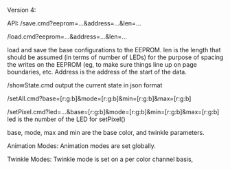 
Version 4:

API:
/save.cmd?eeprom=...&address=...&len=...

/load.cmd?eeprom=...&address=...&len=...

load and save the base configurations to the EEPROM. 
len is the length that should be assumed (in terms of number of LEDs) for the purpose of spacing the writes on the EEPROM (eg, to make sure things line up on page boundaries, etc. 
Address is the address of the start of the data. 

/showState.cmd
output the current state in json format

/setAll.cmd?base=[r:g:b]&mode=[r:g:b]&min=[r:g:b]&max=[r:g:b]

/setPixel.cmd?led=...&base=[r:g:b]&mode=[r:g:b]&min=[r:g:b]&max=[r:g:b]
led is the number of the LED for setPixel()

base, mode, max and min are the base color, and twinkle parameters. 


Animation Modes:
Animation modes are set globally. 

Twinkle Modes:
Twinkle mode is set on a per color channel basis, 




